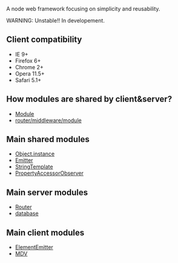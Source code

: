 A node web framework focusing on simplicity and reusability.

WARNING: Unstable!! In developement.

## Client compatibility

- IE 9+
- Firefox 6+
- Chrome 2+
- Opera 11.5+
- Safari 5.1+

## How modules are shared by client&server?

- [Module](/app/client/js/module)
- [router/middleware/module](/app/server/node_modules/router/middleware/module)

## Main shared modules

- [Object.instance](/app/node_modules/Object.instance)
- [Emitter](/app/node_modules/Emitter)
- [StringTemplate](/app/node_modules/StringTemplate)
- [PropertyAccessorObserver](/app/node_modules/PropertyAccessorObserver)

## Main server modules

- [Router](/app/server/node_modules/Router)
- [database](/app/server/node_modules/database)

## Main client modules

- [ElementEmitter](/app/client/node_modules/ElementEmitter)
- [MDV](/app/client/node_modules/mdv)

